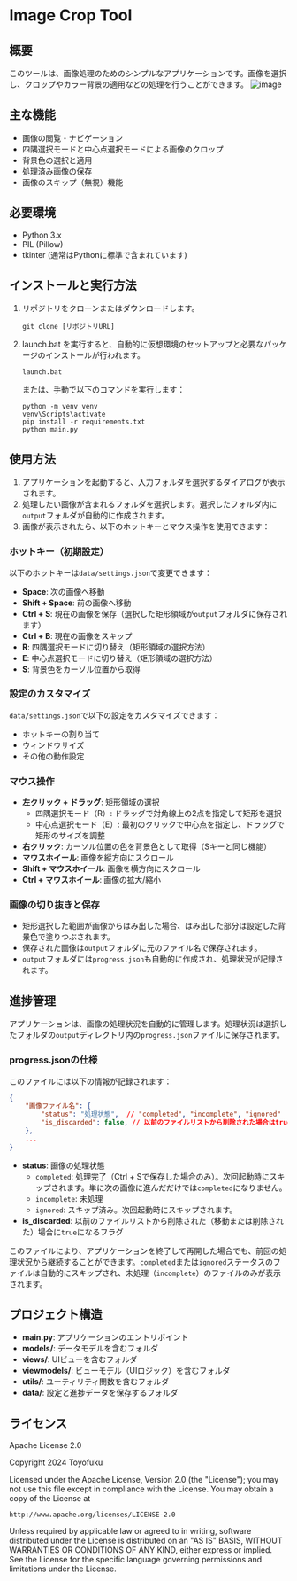 # Image Crop Tool

## 概要
このツールは、画像処理のためのシンプルなアプリケーションです。画像を選択し、クロップやカラー背景の適用などの処理を行うことができます。
![image](https://github.com/user-attachments/assets/c41ba500-214e-477c-a9f0-b3953f986621)

## 主な機能
- 画像の閲覧・ナビゲーション
- 四隅選択モードと中心点選択モードによる画像のクロップ
- 背景色の選択と適用
- 処理済み画像の保存
- 画像のスキップ（無視）機能

## 必要環境
- Python 3.x
- PIL (Pillow)
- tkinter (通常はPythonに標準で含まれています)

## インストールと実行方法
1. リポジトリをクローンまたはダウンロードします。
   ```
   git clone [リポジトリURL]
   ```
2. launch.bat を実行すると、自動的に仮想環境のセットアップと必要なパッケージのインストールが行われます。
   ```
   launch.bat
   ```
   または、手動で以下のコマンドを実行します：
   ```
   python -m venv venv
   venv\Scripts\activate
   pip install -r requirements.txt
   python main.py
   ```

## 使用方法
1. アプリケーションを起動すると、入力フォルダを選択するダイアログが表示されます。
2. 処理したい画像が含まれるフォルダを選択します。選択したフォルダ内に`output`フォルダが自動的に作成されます。
3. 画像が表示されたら、以下のホットキーとマウス操作を使用できます：

### ホットキー（初期設定）
以下のホットキーは`data/settings.json`で変更できます：
- **Space**: 次の画像へ移動
- **Shift + Space**: 前の画像へ移動
- **Ctrl + S**: 現在の画像を保存（選択した矩形領域が`output`フォルダに保存されます）
- **Ctrl + B**: 現在の画像をスキップ
- **R**: 四隅選択モードに切り替え（矩形領域の選択方法）
- **E**: 中心点選択モードに切り替え（矩形領域の選択方法）
- **S**: 背景色をカーソル位置から取得

### 設定のカスタマイズ
`data/settings.json`で以下の設定をカスタマイズできます：
- ホットキーの割り当て
- ウィンドウサイズ
- その他の動作設定

### マウス操作
- **左クリック + ドラッグ**: 矩形領域の選択
  - 四隅選択モード（R）: ドラッグで対角線上の2点を指定して矩形を選択
  - 中心点選択モード（E）: 最初のクリックで中心点を指定し、ドラッグで矩形のサイズを調整
- **右クリック**: カーソル位置の色を背景色として取得（Sキーと同じ機能）
- **マウスホイール**: 画像を縦方向にスクロール
- **Shift + マウスホイール**: 画像を横方向にスクロール
- **Ctrl + マウスホイール**: 画像の拡大/縮小

### 画像の切り抜きと保存
- 矩形選択した範囲が画像からはみ出した場合、はみ出した部分は設定した背景色で塗りつぶされます。
- 保存された画像は`output`フォルダに元のファイル名で保存されます。
- `output`フォルダには`progress.json`も自動的に作成され、処理状況が記録されます。

## 進捗管理
アプリケーションは、画像の処理状況を自動的に管理します。処理状況は選択したフォルダの`output`ディレクトリ内の`progress.json`ファイルに保存されます。

### progress.jsonの仕様
このファイルには以下の情報が記録されます：
```json
{
    "画像ファイル名": {
        "status": "処理状態",  // "completed", "incomplete", "ignored"
        "is_discarded": false, // 以前のファイルリストから削除された場合はtrue
    },
    ...
}
```

- **status**: 画像の処理状態
  - `completed`: 処理完了（Ctrl + Sで保存した場合のみ）。次回起動時にスキップされます。単に次の画像に進んだだけでは`completed`になりません。
  - `incomplete`: 未処理
  - `ignored`: スキップ済み。次回起動時にスキップされます。
- **is_discarded**: 以前のファイルリストから削除された（移動または削除された）場合に`true`になるフラグ

このファイルにより、アプリケーションを終了して再開した場合でも、前回の処理状況から継続することができます。`completed`または`ignored`ステータスのファイルは自動的にスキップされ、未処理（`incomplete`）のファイルのみが表示されます。

## プロジェクト構造
- **main.py**: アプリケーションのエントリポイント
- **models/**: データモデルを含むフォルダ
- **views/**: UIビューを含むフォルダ
- **viewmodels/**: ビューモデル（UIロジック）を含むフォルダ
- **utils/**: ユーティリティ関数を含むフォルダ
- **data/**: 設定と進捗データを保存するフォルダ

## ライセンス
Apache License 2.0

Copyright 2024 Toyofuku

Licensed under the Apache License, Version 2.0 (the "License");
you may not use this file except in compliance with the License.
You may obtain a copy of the License at

    http://www.apache.org/licenses/LICENSE-2.0

Unless required by applicable law or agreed to in writing, software
distributed under the License is distributed on an "AS IS" BASIS,
WITHOUT WARRANTIES OR CONDITIONS OF ANY KIND, either express or implied.
See the License for the specific language governing permissions and
limitations under the License.

